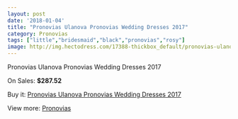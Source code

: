 ```yaml
---
layout: post
date: '2018-01-04'
title: "Pronovias Ulanova Pronovias Wedding Dresses 2017"
category: Pronovias
tags: ["little","bridesmaid","black","pronovias","rosy"]
image: http://img.hectodress.com/17388-thickbox_default/pronovias-ulanova-pronovias-wedding-dresses-2013.jpg
---
```

Pronovias Ulanova Pronovias Wedding Dresses 2017

On Sales: **$287.52**
<a href="https://www.hectodress.com/pronovias/8182-pronovias-ulanova-pronovias-wedding-dresses-2013.html"><amp-img layout="responsive" width="600" height="600" src="//img.hectodress.com/17388-thickbox_default/pronovias-ulanova-pronovias-wedding-dresses-2013.jpg" alt="Pronovias Ulanova Pronovias Wedding Dresses 2017 0" /></a>
<a href="https://www.hectodress.com/pronovias/8182-pronovias-ulanova-pronovias-wedding-dresses-2013.html"><amp-img layout="responsive" width="600" height="600" src="//img.hectodress.com/17391-thickbox_default/pronovias-ulanova-pronovias-wedding-dresses-2013.jpg" alt="Pronovias Ulanova Pronovias Wedding Dresses 2017 1" /></a>
<a href="https://www.hectodress.com/pronovias/8182-pronovias-ulanova-pronovias-wedding-dresses-2013.html"><amp-img layout="responsive" width="600" height="600" src="//img.hectodress.com/17390-thickbox_default/pronovias-ulanova-pronovias-wedding-dresses-2013.jpg" alt="Pronovias Ulanova Pronovias Wedding Dresses 2017 2" /></a>
<a href="https://www.hectodress.com/pronovias/8182-pronovias-ulanova-pronovias-wedding-dresses-2013.html"><amp-img layout="responsive" width="600" height="600" src="//img.hectodress.com/17389-thickbox_default/pronovias-ulanova-pronovias-wedding-dresses-2013.jpg" alt="Pronovias Ulanova Pronovias Wedding Dresses 2017 3" /></a>

Buy it: [Pronovias Ulanova Pronovias Wedding Dresses 2017](https://www.hectodress.com/pronovias/8182-pronovias-ulanova-pronovias-wedding-dresses-2013.html "Pronovias Ulanova Pronovias Wedding Dresses 2017")

View more: [Pronovias](https://www.hectodress.com/139-pronovias "Pronovias")